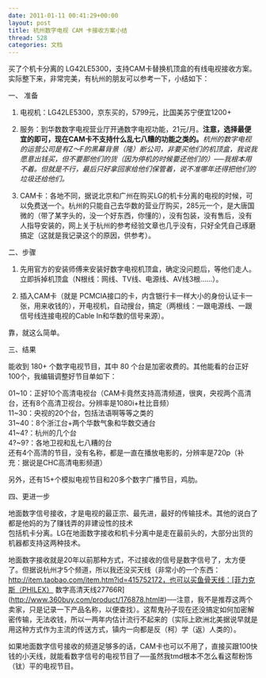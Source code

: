 ```yaml
---
date: 2011-01-11 00:41:29+00:00
layout: post
title: 杭州数字电视 CAM 卡接收方案小结
thread: 528
categories: 文档
---
```


买了个机卡分离的 LG42LE5300，支持CAM卡替换机顶盒的有线电视接收方案。实际整下来，非常完美，有杭州的朋友可以参考一下，小结如下：  
<!-- more -->  
  
一、 准备  
  
1. 电视机：LG42LE5300，京东买的，5799元，比国美苏宁便宜1200+  
  
2. 服务：到华数数字电视营业厅开通数字电视功能，21元/月。**注意，选择最便宜的即可，现在CAM卡不支持什么乱七八糟的功能之类的。**_杭州的数字电视的运营公司是有Z～F的黑幕背景（隆）断公司，非要买他们的机顶盒，我说我愿意出钱买，但不要那他们的货（因为停机的时候要还他们的）──我根本用不着。但就是不行，最后只好拿回家给他们保管着，说不准哪年还得把他们的垃圾还给他们。_  
  
3. CAM卡：各地不同，据说北京和广州在购买LG的机卡分离的电视的时候，可以免费送一个。杭州的只能自己去华数的营业厅购买，285元一个，是大唐国微的（带了某字头的，没一个好东西，你懂的），没有包装，没有售后，没有人指导安装的，网上关于杭州的参考经验文章也几乎没有，只好全凭自己琢磨搞定（这就是我记录这个的原因，供参考）。  
  
二、步骤  
  
1. 先用官方的安装师傅来安装好数字电视机顶盒，确定没问题后，等他们走人。立即拆掉机顶盒（N根线：网线、TV线、电源线、AV线3根……）。  
  
2. 插入CAM卡（就是 PCMCIA接口的卡，内含银行卡一样大小的身份认证卡一张，用来收钱的），开电视机，自动搜台，搞定（两根线：一跟电源线、一跟信号线连接电视的Cable In和华数的信号来源）。  
  
靠，就这么简单。  
  
三、结果  
  
能收到 180+ 个数字电视节目，其中 80 个台是加密收费的。其他能看的台正好100个，我编辑调整好节目单如下：  
  
01~10：正好10个高清电视台（CAM卡竟然支持高清频道，很爽，央视两个高清台，还有8个高清卫视台。分辨率是1080i+杜比音频）  
11~30：央视的20个台，包括法语啊等等之类的  
31~40：8个浙江台+两个华数气象和华数交通台  
41~4?：杭州的几个台  
4?~9?：各地卫视和乱七八糟的台  
还有4个高清的节目，没有名称，都是一直在播放电影的，分辨率是720p（补充：据说是CHC高清电影频道）  
  
另外，还有15+个模拟电视节目和20多个数字广播节目，鸡肋。  
  
四、更进一步  
  
地面数字信号接收，才是电视的最正宗、最先进，最好的传输技术。其他的说白了都是他妈的为了赚钱弄的非建设性的技术  
包括机卡分离。LG在地面数字接收和机卡分离中是走在最前头的，大部分出货的机器都支持这两种技术。  
  
地面数字接收就是20年以前那种方式，不过接收的信号是数字信号了，太方便了。但据说杭州才5个频道，所以我还没买天线（非常小的一个东西：http://item.taobao.com/item.htm?id=415752172，也可以买鱼骨天线：[菲力克斯（PHILEX） 数字高清天线27766R](http://www.360buy.com/product/176878.html#)──注意，我不是推荐这两个卖家，只是记录一下产品名称，以便查找）。这帮鬼孙子现在还没搞定如何加密解密传输，无法收钱，所以一两年内估计流行不起来的（实际上欧洲北美据说早就是用这种方式作为主流的传送方式，镇内一向都是反（柯）学（返）人类的）。  
  
如果地面数字信号接收的频道足够多的话，CAM卡也可以不用了，直接买跟100快钱的小天线，就能看数字信号的电视节目了──虽然我tmd根本不怎么看这帮粉饰（钛）平的电视节目。  

